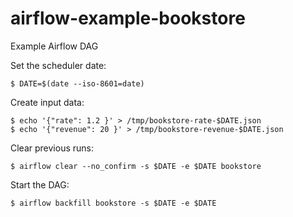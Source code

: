 # airflow-example-bookstore
Example Airflow DAG

Set the scheduler date:

```
$ DATE=$(date --iso-8601=date)
```

Create input data:

```
$ echo '{"rate": 1.2 }' > /tmp/bookstore-rate-$DATE.json
$ echo '{"revenue": 20 }' > /tmp/bookstore-revenue-$DATE.json
```

Clear previous runs:

```
$ airflow clear --no_confirm -s $DATE -e $DATE bookstore
```

Start the DAG:

```
$ airflow backfill bookstore -s $DATE -e $DATE
```
